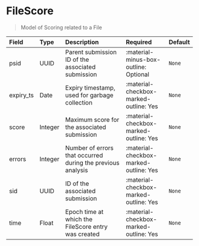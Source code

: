 [comment]: # (AUTOGENERATED MARKDOWN CONTENT. UPDATES TO ODM DOCUMENTATION SHOULD BE DONE THROUGH ASSEMBLYLINE-BASE REPO!)
# FileScore
> Model of Scoring related to a File

| Field | Type | Description | Required | Default |
| :--- | :--- | :--- | :--- | :--- |
| psid | UUID |  Parent submission ID of the associated submission | <div style="width:100px">:material-minus-box-outline: Optional</div> | `None` |
| expiry_ts | Date | Expiry timestamp, used for garbage collection | <div style="width:100px">:material-checkbox-marked-outline: Yes</div> | `None` |
| score | Integer | Maximum score for the associated submission | <div style="width:100px">:material-checkbox-marked-outline: Yes</div> | `None` |
| errors | Integer | Number of errors that occurred during the previous analysis | <div style="width:100px">:material-checkbox-marked-outline: Yes</div> | `None` |
| sid | UUID | ID of the associated submission | <div style="width:100px">:material-checkbox-marked-outline: Yes</div> | `None` |
| time | Float | Epoch time at which the FileScore entry was created | <div style="width:100px">:material-checkbox-marked-outline: Yes</div> | `None` |


